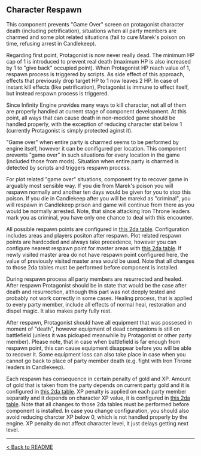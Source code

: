## Character Respawn

This component prevents "Game Over" screen on protagonist character death (including petrification), situations when all party members are charmed and some plot related situations (fail to cure Marek's poison on time, refusing arrest in Candlekeep).

Regarding first point, Protagonist is now never really dead. The minimum HP cap of 1 is introduced to prevent real death (maximum HP is also increased by 1 to "give back" occupied point). When Protagonist HP reach value of 1, respawn process is triggered by scripts. As side effect of this approach, effects that previously drop target HP to 1 now leaves 2 HP. In case of instant kill effects (like petrification), Protagonist is immune to effect itself, but instead respawn process is triggered.

Since Infinity Engine provides many ways to kill character, not all of them are properly handled at current stage of component development. At this point, all ways that can cause death in non-modded game should be handled properly, with the exception of reducing character stat below 1 (currently Protagonist is simply protected aginst it).

"Game over" when entire party is charmed seems to be performed by engine itself, however it can be conifigured per location. This component prevents "game over" in such situations for every location in the game (included those from mods). Situation when entire party is charmed is detected by scripts and triggers respawn process.

For plot related "game over" situations, component try to recover game in arguably most sensible way. If you die from Marek's poison you will respawn normally and another ten days would be given for you to stop this poison. If you die in Candlekeep after you will be marekd as "criminal", you will respawn in Candlekeep prison and game will continue from there as you would be normally arrested. Note, that since attacking Iron Throne leaders mark you as criminal, you have only one chance to deal with this encounter.

All possible respawn points are configured in [this 2da table](../config/respawn_points.2da). Configuration includes areas and players positon after respawn. Plot related respawn points are hardcoded and always take precedence, however you can configure nearest respawn point for master areas with [this 2da table](../config/respawn_points_nearest.2da). If newly visited master area do not have respawn point configured here, the value of previously visited master area would be used. Note that all changes to those 2da tables must be performed before component is installed.

During respawn process all party members are resurrected and healed. After respawn Protagonist should be in state that would be the case after death and resurrection, although this part was not deeply tested and probably not work correctly in some cases. Healing process, that is applied to every party member, include all effects of normal heal, restoration and dispel magic. It also makes party fully rest.

After respawn, Protagonist should have all equipment that was possesed in moment of "death", however equipment of dead companions is still on battlefield (unless it was pickuped meanwhile by Protagonist or other party member). Please note, that in case when battlefield is far enough from respawn point, this can cause equipment disappear before you will be able to recover it. Some equipment loss can also take place in case when you cannot go back to place of party member death (e.g. fight with Iron Throne leaders in Candlekeep).

Each respawn has consequence in certain penalty of gold and XP. Amount of gold that is taken from the party depends on current party gold and it is configured in [this 2da table](../config/respawn_penalty_gold.2da). XP penalty is applied on each party member separatly and it depends on character XP value, it is configured in [this 2da table](../config/respawn_penalty_xp.2da). Note that all changes to those 2da tables must be performed before component is installed. In case you change configuration, you should also avoid reducing charcter XP below 0, which is not handled properly by the engine. XP penalty do not affect character level, it just delays getting next level.

---

[< Back to README](../README.md#character-respawn-alpha)
